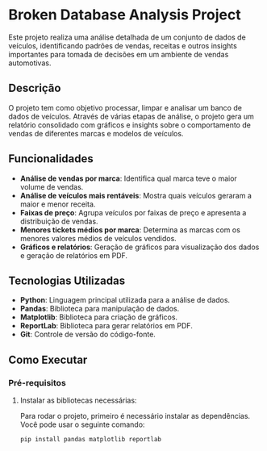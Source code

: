 # Broken Database Analysis Project

Este projeto realiza uma análise detalhada de um conjunto de dados de veículos, identificando padrões de vendas, receitas e outros insights importantes para tomada de decisões em um ambiente de vendas automotivas.

## Descrição

O projeto tem como objetivo processar, limpar e analisar um banco de dados de veículos. Através de várias etapas de análise, o projeto gera um relatório consolidado com gráficos e insights sobre o comportamento de vendas de diferentes marcas e modelos de veículos.

## Funcionalidades

- **Análise de vendas por marca**: Identifica qual marca teve o maior volume de vendas.
- **Análise de veículos mais rentáveis**: Mostra quais veículos geraram a maior e menor receita.
- **Faixas de preço**: Agrupa veículos por faixas de preço e apresenta a distribuição de vendas.
- **Menores tickets médios por marca**: Determina as marcas com os menores valores médios de veículos vendidos.
- **Gráficos e relatórios**: Geração de gráficos para visualização dos dados e geração de relatórios em PDF.

## Tecnologias Utilizadas

- **Python**: Linguagem principal utilizada para a análise de dados.
- **Pandas**: Biblioteca para manipulação de dados.
- **Matplotlib**: Biblioteca para criação de gráficos.
- **ReportLab**: Biblioteca para gerar relatórios em PDF.
- **Git**: Controle de versão do código-fonte.

## Como Executar

### Pré-requisitos

1. Instalar as bibliotecas necessárias:

   Para rodar o projeto, primeiro é necessário instalar as dependências. Você pode usar o seguinte comando:

   ```bash
   pip install pandas matplotlib reportlab
